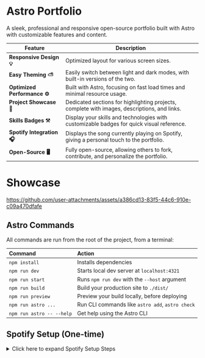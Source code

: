 # Astro Portfolio

A sleek, professional and responsive open-source portfolio built with Astro with customizable features and content.

| Feature               | Description                                                                                      |
|-----------------------|--------------------------------------------------------------------------------------------------|
| **Responsive Design 💡** | Optimized layout for various screen sizes. |
| **Easy Theming ⛅** | Easily switch between light and dark modes, with built-in versions of the two.      |
| **Optimized Performance ⚙️** | Built with Astro, focusing on fast load times and minimal resource usage.                      |
| **Project Showcase 📜**   | Dedicated sections for highlighting projects, complete with images, descriptions, and links.     |
| **Skills Badges ⚒️**      | Display your skills and technologies with customizable badges for quick visual reference.        |                     |
| **Spotify Integration 🎧**      | Displays the song currently playing on Spotify, giving a personal touch to the portfolio.        |                     |
| **Open-Source 🖥️**       | Fully open-source, allowing others to fork, contribute, and personalize the portfolio.            |

# Showcase
https://github.com/user-attachments/assets/a386cd13-83f5-44c6-910e-c09a470dfafe

## Astro Commands

All commands are run from the root of the project, from a terminal:

| Command                   | Action                                           |
| :------------------------ | :----------------------------------------------- |
| `npm install`             | Installs dependencies                            |
| `npm run dev`             | Starts local dev server at `localhost:4321`      |
| `npm run start`           | Runs `npm run dev` with the `--host` argument    |
| `npm run build`           | Build your production site to `./dist/`          |
| `npm run preview`         | Preview your build locally, before deploying     |
| `npm run astro ...`       | Run CLI commands like `astro add`, `astro check` |
| `npm run astro -- --help` | Get help using the Astro CLI                     |


## Spotify Setup (One-time)

<details>
<summary>Click here to expand Spotify Setup Steps</summary>

### For every step here, insert all the information to your environment variables (check [here](/.env.example))

1 - Collect your Spotify Data
- https://developer.spotify.com/dashboard/create ![](/assets/spotify1.png) ![](/assets/spotify2.png)
  - Select "Web API" and make sure the redirect URI is your site (I.E: `https://mysite.com/api/spotify`) **You CAN provide a localhost and finish authentication in a development environment**
- Collect the **Client ID** & **Client Secret** ![](/assets/spotify3.png)

2 - Collect your Redis data (used for storing your access tokens along with refresh tokens)
- Create a new cache like so: ![](/assets/redis1.png)
  - Select `cache` & the rest is up to you

- Get your `host` / `port` / `password` from the dashboard: ![](/assets/redis2.png) ![](/assets/redis3.png)

3 - Authenticate your Spotify account
> At this point, you need your server running, whether it is locally or in production, make sure your redirect URI is matching in both the Spotify Dashboard & your environment variables.

- Navigate to `/api/spotify`
  - You will be prompted to log in to Spotify and then asked for permission to authorize the app you've created, accept.

- Once you have been redirected back, edit your URL as follows: ![](/assets/auth1.png) ![](/assets/auth2.png)
  - Once you have done that, you should be ready to go.

</details>
